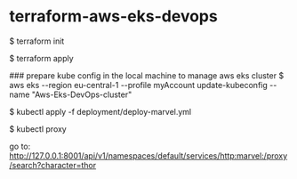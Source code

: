 # terraform-aws-eks-devops

$ terraform init

$ terraform apply

### prepare kube config in the local machine to manage aws eks cluster
$ aws eks --region eu-central-1 --profile myAccount update-kubeconfig --name "Aws-Eks-DevOps-cluster"


$ kubectl apply -f deployment/deploy-marvel.yml

$ kubectl proxy

go to: http://127.0.0.1:8001/api/v1/namespaces/default/services/http:marvel:/proxy/search?character=thor

